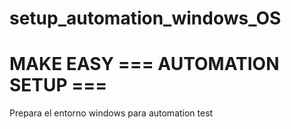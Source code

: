 # setup_automation_windows_OS
# MAKE EASY === AUTOMATION SETUP ===
Prepara el entorno windows para automation test
